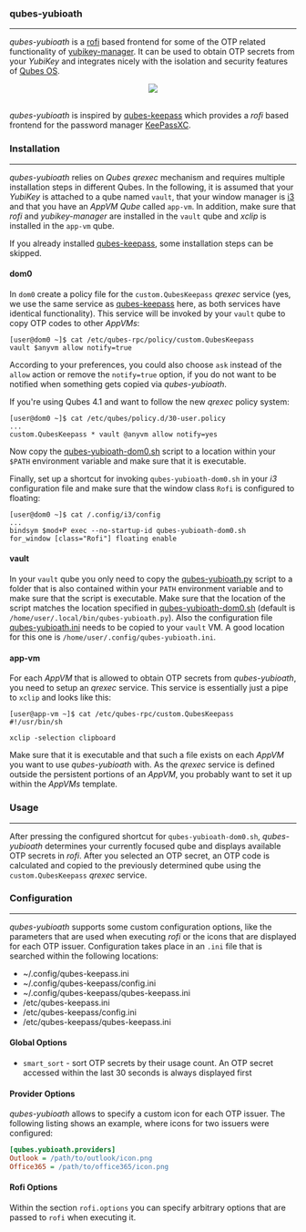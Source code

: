 ### qubes-yubioath

----

*qubes-yubioath* is a [rofi](https://github.com/davatorium/rofi) based frontend for some of the OTP related functionality
of [yubikey-manager](https://github.com/Yubico/yubikey-manager). It can be used to obtain OTP secrets from your *YubiKey*
and integrates nicely with the isolation and security features of [Qubes OS](https://www.qubes-os.org/).

<div align="center">
  <img src="https://github.com/codewhitesec/qubes-yubioath/assets/49147108/6dbf4bf2-2fc3-4439-90aa-b1aecce006ea"/>
</div>
<br/>

*qubes-yubioath* is inspired by [qubes-keepass](https://github.com/codewhitesec/qubes-keepass) which provides a *rofi* based
frontend for the password manager [KeePassXC](https://keepassxc.org/).


### Installation

----

*qubes-yubioath* relies on *Qubes qrexec* mechanism and requires multiple installation steps in different Qubes. In the
following, it is assumed that your *YubiKey* is attached to a qube named `vault`, that your window manager
is [i3](https://www.qubes-os.org/doc/i3/) and that you have an *AppVM Qube* called `app-vm`. In addition, make sure that
*rofi* and *yubikey-manager* are installed in the `vault` qube and *xclip* is installed in the `app-vm` qube.

If you already installed [qubes-keepass](https://github.com/codewhitesec/qubes-keepass), some installation steps can
be skipped.

#### dom0

In `dom0` create a policy file for the `custom.QubesKeepass` *qrexec* service (yes, we use the same service as
[qubes-keepass](https://github.com/codewhitesec/qubes-keepass) here, as both services have identical functionality).
This service will be invoked by your `vault` qube to copy OTP codes to other *AppVMs*:

```console
[user@dom0 ~]$ cat /etc/qubes-rpc/policy/custom.QubesKeepass
vault $anyvm allow notify=true
```

According to your preferences, you could also choose `ask` instead of the `allow` action or remove the `notify=true` option,
if you do not want to be notified when something gets copied via *qubes-yubioath*.

If you're using Qubes 4.1 and want to follow the new *qrexec* policy system:

```console
[user@dom0 ~]$ cat /etc/qubes/policy.d/30-user.policy
...
custom.QubesKeepass * vault @anyvm allow notify=yes
```

Now copy the [qubes-yubioath-dom0.sh](./qubes-yubioath-dom0.sh) script to a location within your `$PATH` environment variable
and make sure that it is executable.

Finally, set up a shortcut for invoking `qubes-yubioath-dom0.sh` in your *i3* configuration file and make sure that
the window class `Rofi` is configured to floating:

```console
[user@dom0 ~]$ cat /.config/i3/config
...
bindsym $mod+P exec --no-startup-id qubes-yubioath-dom0.sh
for_window [class="Rofi"] floating enable
```


#### vault

In your `vault` qube you only need to copy the [qubes-yubioath.py](./qubes-yubioath.py) script to a folder that is also contained
within your `PATH` environment variable and to make sure that the script is executable. Make sure that the location of the script
matches the location specified in [qubes-yubioath-dom0.sh](./qubes-yubioath-dom0.sh) (default is `/home/user/.local/bin/qubes-yubioath.py`).
Also the configuration file [qubes-yubioath.ini](./qubes-yubioath.ini) needs to be copied to your `vault` VM. A good location for this one
is `/home/user/.config/qubes-yubioath.ini`.


#### app-vm

For each *AppVM* that is allowed to obtain OTP secrets from *qubes-yubioath*, you need to setup an *qrexec* service. This service
is essentially just a pipe to `xclip` and looks like this:

```console
[user@app-vm ~]$ cat /etc/qubes-rpc/custom.QubesKeepass
#!/usr/bin/sh

xclip -selection clipboard
```

Make sure that it is executable and that such a file exists on each *AppVM* you want to use *qubes-yubioath* with. As the *qrexec*
service is defined outside the persistent portions of an *AppVM*, you probably want to set it up within the *AppVMs* template.


### Usage

----

After pressing the configured shortcut for `qubes-yubioath-dom0.sh`, *qubes-yubioath* determines your currently focused qube
and displays available OTP secrets in *rofi*. After you selected an OTP secret, an OTP code is calculated and copied to
the previously determined qube using the `custom.QubesKeepass` *qrexec* service.


### Configuration

----

*qubes-yubioath* supports some custom configuration options, like the parameters that are used when executing *rofi* or the
icons that are displayed for each OTP issuer. Configuration takes place in an `.ini` file that is searched within the following
locations:

* ~/.config/qubes-keepass.ini
* ~/.config/qubes-keepass/config.ini
* ~/.config/qubes-keepass/qubes-keepass.ini
* /etc/qubes-keepass.ini
* /etc/qubes-keepass/config.ini
* /etc/qubes-keepass/qubes-keepass.ini

#### Global Options

* `smart_sort` - sort OTP secrets by their usage count. An OTP secret accessed within the last 30 seconds is always displayed first

#### Provider Options

*qubes-yubioath* allows to specify a custom icon for each OTP issuer. The following listing shows an example, where icons for
two issuers were configured:

```ini
[qubes.yubioath.providers]
Outlook = /path/to/outlook/icon.png
Office365 = /path/to/office365/icon.png
```

#### Rofi Options

Within the section `rofi.options` you can specify arbitrary options that are passed to `rofi` when executing it. 
